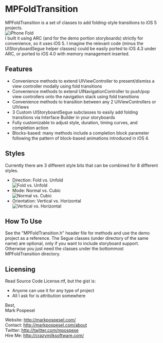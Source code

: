 MPFoldTransition
=====================
MPFoldTransition is a set of classes to add folding-style transitions to iOS 5 projects.  
![iPhone Fold](http://markpospesel.files.wordpress.com/2012/05/iphone-fold.png)  
I built it using ARC (and for the demo portion storyboards) strictly for convenience, so it uses iOS 5.  I imagine the relevant code (minus the UIStoryboardSegue helper classes) could be easily ported to iOS 4.3 under ARC, or ported to iOS 4.0 with memory management inserted.

Features
---------
* Convenience methods to extend UIViewController to present/dismiss a view controller modally using fold transitions
* Convenience methods to extend UINavigationController to push/pop view controllers onto the navigation stack using fold transitions
* Convenience methods to transition between any 2 UIViewControllers or UIViews
* 3 Custom UIStoryboardSegue subclasses to easily add folding transitions via Interface Builder in your storyboards
* Fully customizable to adjust style, duration, timing curves, and completion action
* Blocks-based: many methods include a completion block parameter following the pattern of block-based animations introduced in iOS 4.

Styles
---------
Currently there are 3 different style bits that can be combined for 8 different styles.
* Direction: Fold vs. Unfold  
![Fold vs. Unfold](http://markpospesel.files.wordpress.com/2012/05/fold-vs-unfold.png)  
* Mode: Normal vs. Cubic  
![Normal vs. Cubic](http://markpospesel.files.wordpress.com/2012/05/normal-vs-cubic.png)  
* Orientation: Vertical vs. Horizontal  
![Vertical vs. Horizontal](http://markpospesel.files.wordpress.com/2012/05/vertical-vs-horizontal.png)  

How To Use
---------
See the "MPFoldTransition.h" header file for methods and use the demo project as a reference.  The Segue classes (under directory of the same name) are optional, only if you want to include storyboard support.  Otherwise you just need the classes under the bottommost MPFoldTransition directory.

Licensing
---------
Read Source Code License.rtf, but the gist is:
* Anyone can use it for any type of project
* All I ask for is attribution somewhere

Best,  
Mark Pospesel

Website: http://markpospesel.com/  
Contact: http://markpospesel.com/about  
Twitter: http://twitter.com/mpospese  
Hire Me: http://crazymilksoftware.com/  
